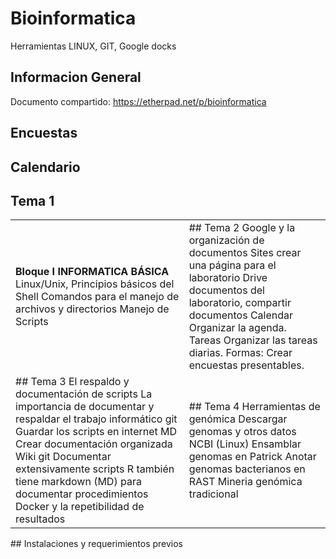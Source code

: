 # Bioinformatica  
Herramientas LINUX, GIT, Google docks  

## Informacion General  
Documento compartido: https://etherpad.net/p/bioinformatica  
## Encuestas  
## Calendario  
## Tema 1  
<table>
  <tr><td>
    <b> Bloque I INFORMATICA BÁSICA </b>
Linux/Unix, Principios básicos del Shell
Comandos para el manejo de archivos y directorios
Manejo de Scripts
    </td>
    <td>
## Tema 2  
Google y la organización de documentos
Sites crear una página para el laboratorio
Drive documentos del laboratorio, compartir documentos
Calendar Organizar la agenda.
Tareas Organizar las tareas diarias.
Formas: Crear encuestas presentables.
    </td></tr>
    <tr><td>
## Tema 3  
El respaldo y documentación de scripts
La importancia de documentar y respaldar el trabajo informático
git Guardar los scripts en internet
MD Crear documentación organizada
Wiki git Documentar extensivamente scripts
R también tiene markdown (MD) para documentar procedimientos
Docker y la repetibilidad de resultados
      </td>
      <td>
## Tema 4  
Herramientas de genómica
Descargar genomas y otros datos NCBI (Linux)
Ensamblar genomas en Patrick
Anotar genomas bacterianos en RAST
Mineria genómica tradicional
      </td>
  </tr>
  </table>
## Instalaciones y requerimientos previos  

